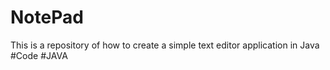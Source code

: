 # NotePad
This is a repository of how to create a simple text editor application in Java #Code #JAVA
